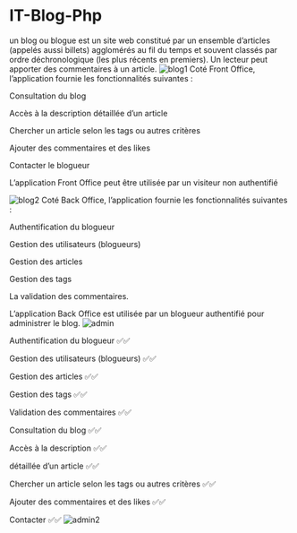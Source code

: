 # IT-Blog-Php
un blog ou blogue est un
site web constitué par un ensemble d’articles (appelés aussi billets) agglomérés au fil du
temps et souvent classés par ordre déchronologique (les plus récents en premiers). Un lecteur
peut apporter des commentaires à un article.
![blog1](https://github.com/Bahri-Adem/IT-Blog-Php/assets/103949052/6250b3e0-c1d9-486c-aa5b-87dcc1110853)
Coté Front Office, l’application fournie les fonctionnalités suivantes :

Consultation du blog

Accès à la description détaillée d’un article

Chercher un article selon les tags ou autres critères

Ajouter des commentaires et des likes

Contacter le blogueur

L’application Front Office peut être utilisée par un visiteur non authentifié

![blog2](https://github.com/Bahri-Adem/IT-Blog-Php/assets/103949052/0f43454a-a93f-48a4-a6d3-25c4c5862652)
Coté Back Office, l’application fournie les fonctionnalités suivantes :

Authentification du blogueur

Gestion des utilisateurs (blogueurs)

Gestion des articles

Gestion des tags

La validation des commentaires.

L’application Back Office est utilisée par un blogueur authentifié pour administrer le blog.
![admin](https://github.com/Bahri-Adem/IT-Blog-Php/assets/103949052/a7d52533-1ab2-47d5-bda7-cdf790679eaa)

Authentification du blogueur ✅✅

Gestion des utilisateurs (blogueurs) ✅✅

Gestion des articles ✅✅

Gestion des tags ✅✅

Validation des commentaires ✅✅

Consultation du blog ✅✅

Accès à la description ✅✅

détaillée d’un article ✅✅

Chercher un article selon les tags ou autres critères ✅✅

Ajouter des commentaires et des likes ✅✅

Contacter ✅✅
![admin2](https://github.com/Bahri-Adem/IT-Blog-Php/assets/103949052/a53f0902-a974-4eee-9597-c6bd98e5918c)

